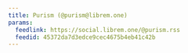 ```yaml
---
title: Purism (@purism@librem.one)
params:
  feedlink: https://social.librem.one/@purism.rss
  feedid: 45372da7d3edce9cec4675b4eb41c42b
---
```

